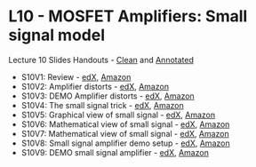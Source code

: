 # L10 - MOSFET Amplifiers: Small signal model

Lecture 10 Slides Handouts - [Clean][L10handouts-clean] and [Annotated][L10handouts-annotated]
* S10V1: Review - [edX][S10V1-edX-Video], [Amazon][S10V1-Amazon-S3]
* S10V2: Amplifier distorts - [edX][S10V2-edX-Video], [Amazon][S10V2-Amazon-S3]
* S10V3: DEMO Amplifier distorts - [edX][S10V3-edX-Video], [Amazon][S10V3-Amazon-S3]
* S10V4: The small signal trick - [edX][S10V4-edX-Video], [Amazon][S10V4-Amazon-S3]
* S10V5: Graphical view of small signal - [edX][S10V5-edX-Video], [Amazon][S10V5-Amazon-S3]
* S10V6: Mathematical view of small signal - [edX][S10V6-edX-Video], [Amazon][S10V6-Amazon-S3]
* S10V7: Mathematical view of small signal - [edX][S10V7-edX-Video], [Amazon][S10V7-Amazon-S3]
* S10V8: Small signal amplifier demo setup - [edX][S10V8-edX-Video], [Amazon][S10V8-Amazon-S3]
* S10V9: DEMO small signal amplifier - [edX][S10V9-edX-Video], [Amazon][S10V9-Amazon-S3]

[L10handouts-clean]: https://courses.edx.org/asset-v1:MITx+6.002.2x+2T2019+type@asset+block/handouts_6002-L10-oei12-gaps.pdf
[L10handouts-annotated]: https://courses.edx.org/asset-v1:MITx+6.002.2x+2T2019+type@asset+block/handouts_6002-L10-oei12-gaps-annotated.pdf

[S10V1-edX-Video]: https://edx-video.net/mit-6002x/MIT6002XT214-V015800_DTH.mp4
[S10V2-edX-Video]: https://edx-video.net/mit-6002x/MIT6002XT214-V015900_DTH.mp4
[S10V3-edX-Video]: https://edx-video.net/mit-6002x/MIT6002XT214-V016000_DTH.mp4
[S10V4-edX-Video]: https://edx-video.net/mit-6002x/MIT6002XT214-V016100_DTH.mp4
[S10V5-edX-Video]: https://edx-video.net/mit-6002x/MIT6002XT214-V016200_DTH.mp4
[S10V6-edX-Video]: https://edx-video.net/mit-6002x/MIT6002XT214-V016300_DTH.mp4
[S10V7-edX-Video]: https://edx-video.net/mit-6002x/MIT6002XT214-V016400_DTH.mp4
[S10V8-edX-Video]: https://edx-video.net/mit-6002x/MIT6002XT214-V016500_DTH.mp4
[S10V9-edX-Video]: https://edx-video.net/mit-6002x/MIT6002XT214-V016600_DTH.mp4

[S10V1-Amazon-S3]: https://s3.amazonaws.com/edx-course-videos/mit-6002x/6002-L10-oei12-1_100.mov
[S10V2-Amazon-S3]: https://s3.amazonaws.com/edx-course-videos/mit-6002x/6002-L10-oei12-2_100.mov
[S10V3-Amazon-S3]: https://s3.amazonaws.com/edx-course-videos/mit-6002x/6002-L10-oei12-3_100.mov
[S10V4-Amazon-S3]: https://s3.amazonaws.com/edx-course-videos/mit-6002x/6002-L10-oei12-4_100.mov
[S10V5-Amazon-S3]: https://s3.amazonaws.com/edx-course-videos/mit-6002x/6002-L10-oei12-5_100.mov
[S10V6-Amazon-S3]: https://s3.amazonaws.com/edx-course-videos/mit-6002x/6002-L10-oei12-6_100.mov
[S10V7-Amazon-S3]: https://s3.amazonaws.com/edx-course-videos/mit-6002x/6002-L10-oei12-7_100.mov
[S10V8-Amazon-S3]: https://s3.amazonaws.com/edx-course-videos/mit-6002x/6002-L10-oei12-8_100.mov
[S10V9-Amazon-S3]: https://s3.amazonaws.com/edx-course-videos/mit-6002x/6002-L10-oei12-9_100.mov
